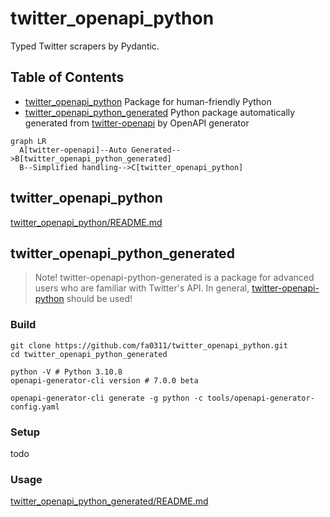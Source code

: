 # twitter_openapi_python

Typed Twitter scrapers by Pydantic.

## Table of Contents

- [twitter_openapi_python](./twitter_openapi_python) Package for human-friendly Python
- [twitter_openapi_python_generated](./twitter_openapi_python_generated) Python package automatically generated from [twitter-openapi](https://github.com/fa0311/twitter-openapi) by OpenAPI generator

```mermaid
graph LR
  A[twitter-openapi]--Auto Generated-->B[twitter_openapi_python_generated]
  B--Simplified handling-->C[twitter_openapi_python]
```

## twitter_openapi_python

[twitter_openapi_python/README.md](./twitter_openapi_python/README.md)

## twitter_openapi_python_generated

> Note! twitter-openapi-python-generated is a package for advanced users who are familiar with Twitter's API. In general, [twitter-openapi-python](./twitter-openapi-python) should be used!

### Build

```shell
git clone https://github.com/fa0311/twitter_openapi_python.git
cd twitter_openapi_python_generated
```

```shell
python -V # Python 3.10.8
openapi-generator-cli version # 7.0.0 beta
```

```shell
openapi-generator-cli generate -g python -c tools/openapi-generator-config.yaml
```

### Setup

todo

### Usage

[twitter_openapi_python_generated/README.md](./twitter_openapi_python_generated/README.md)
